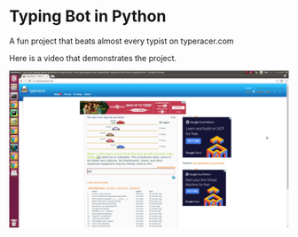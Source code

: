 # Typing Bot in Python
A fun project that beats almost every typist on typeracer.com

Here is a video that demonstrates the project.

[![Click Image to play the video][image]][video]




[image]: assets/Screenshot.png
[video]: https://streamable.com/xu881